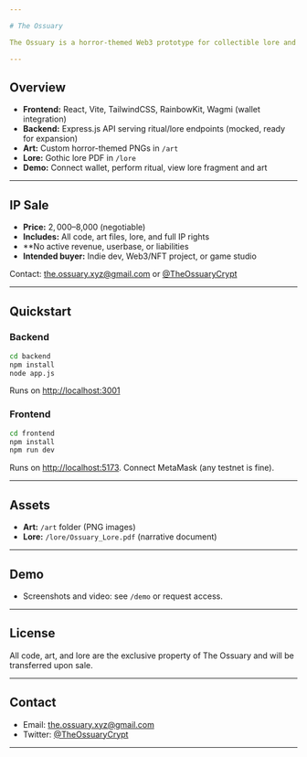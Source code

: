 ```yaml
---

# The Ossuary

The Ossuary is a horror-themed Web3 prototype for collectible lore and ritual gameplay. This repository includes the frontend (React), backend (Express), original art, and lore. Designed for handoff to indie developers or studios seeking a dark, atmospheric IP to expand.

---
```


## Overview

- **Frontend:** React, Vite, TailwindCSS, RainbowKit, Wagmi (wallet integration)
- **Backend:** Express.js API serving ritual/lore endpoints (mocked, ready for expansion)
- **Art:** Custom horror-themed PNGs in `/art`
- **Lore:** Gothic lore PDF in `/lore`
- **Demo:** Connect wallet, perform ritual, view lore fragment and art

---

## IP Sale

- **Price:** $2,000–$8,000 (negotiable)
- **Includes:** All code, art files, lore, and full IP rights
- **No active revenue, userbase, or liabilities
- **Intended buyer:** Indie dev, Web3/NFT project, or game studio

Contact: the.ossuary.xyz@gmail.com or [@TheOssuaryCrypt](https://twitter.com/TheOssuaryCrypt)

---

## Quickstart

### Backend

```bash
cd backend
npm install
node app.js
```

Runs on [http://localhost:3001](http://localhost:3001)

### Frontend

```bash
cd frontend
npm install
npm run dev
```

Runs on [http://localhost:5173](http://localhost:5173). Connect MetaMask (any testnet is fine).

---

## Assets

- **Art:** `/art` folder (PNG images)
- **Lore:** `/lore/Ossuary_Lore.pdf` (narrative document)

---

## Demo

- Screenshots and video: see `/demo` or request access.

---

## License

All code, art, and lore are the exclusive property of The Ossuary and will be transferred upon sale.

---

## Contact

- Email: the.ossuary.xyz@gmail.com
- Twitter: [@TheOssuaryCrypt](https://twitter.com/TheOssuaryCrypt)

---

